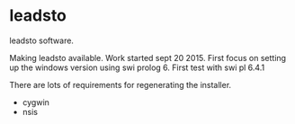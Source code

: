 leadsto
=======

leadsto software.

Making leadsto available. Work started sept 20 2015.
First focus on setting up the windows version using swi prolog 6.
First test with swi pl 6.4.1

There are lots of requirements for regenerating the installer.
- cygwin
- nsis
